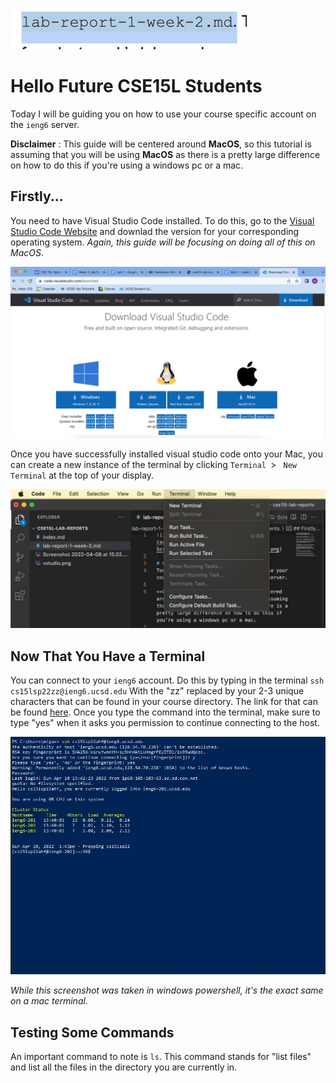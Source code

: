 ![Image](https://github.com/mstubbs1/cse15l-lab-reports/blob/main/Screenshot%202022-04-08%20at%2015.02.44.png)

# Hello Future CSE15L Students 
Today I will be guiding you on how to use your course specific account on the `ieng6` server.

**Disclaimer** : This guide will be centered around **MacOS**, so this tutorial is assuming that you will be using **MacOS** as there is a pretty large difference on how to do this if you're using a windows pc or a mac.

## Firstly... 
You need to have Visual Studio Code installed. To do this, go to the [Visual Studio Code Website](https://code.visualstudio.com/download) and downlad the version for your corresponding operating system. *Again, this guide will be focusing on doing all of this on MacOS*. 

![Image](https://github.com/mstubbs1/cse15l-lab-reports/blob/main/vstudio.png)

Once you have successfully installed visual studio code onto your Mac, you can create a new instance of the terminal by clicking `Terminal `> ` New Terminal` at the top of your display.

![Image](https://github.com/mstubbs1/cse15l-lab-reports/blob/main/terminal.png)

## Now That You Have a Terminal

You can connect to your `ieng6` account. Do this by typing in the terminal `ssh cs15lsp22zz@ieng6.ucsd.edu` With the "zz" replaced by your 2-3 unique  characters that can be found in your course directory. The link for that can be found [here](https://sdacs.ucsd.edu/~icc/index.php). Once you type the command into the terminal, make sure to type "yes" when it asks you permission to continue connecting to the host.

![Image](https://github.com/mstubbs1/cse15l-lab-reports/blob/main/sign.jpg)

*While this screenshot was taken in windows powershell, it's the exact same on a mac terminal.*

## Testing Some Commands 

An important command to note is `ls`. This command stands for "list files" and list all the files in the directory you are currently in.
